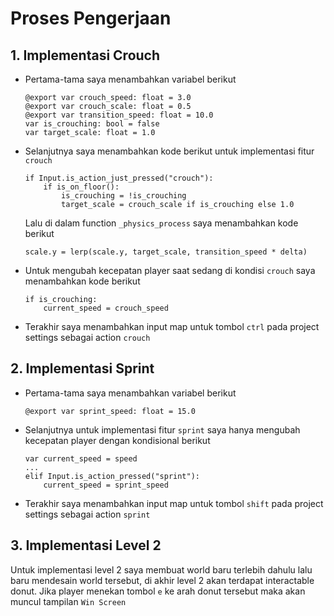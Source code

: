 # Proses Pengerjaan

## 1. Implementasi Crouch

- Pertama-tama saya menambahkan variabel berikut
    ```
    @export var crouch_speed: float = 3.0
    @export var crouch_scale: float = 0.5  
    @export var transition_speed: float = 10.0
    var is_crouching: bool = false
    var target_scale: float = 1.0
    ```

- Selanjutnya saya menambahkan kode berikut untuk implementasi fitur `crouch`
    ```
    if Input.is_action_just_pressed("crouch"):
		if is_on_floor(): 
			is_crouching = !is_crouching
			target_scale = crouch_scale if is_crouching else 1.0
    ```
    Lalu di dalam function `_physics_process` saya menambahkan kode berikut
    ```
    scale.y = lerp(scale.y, target_scale, transition_speed * delta)
    ```

- Untuk mengubah kecepatan player saat sedang di kondisi `crouch` saya menambahkan kode berikut
    ```
    if is_crouching:
		current_speed = crouch_speed 
    ```

- Terakhir saya menambahkan input map untuk tombol `ctrl` pada project settings sebagai action `crouch`

## 2. Implementasi Sprint

- Pertama-tama saya menambahkan variabel berikut
    ```
    @export var sprint_speed: float = 15.0
    ```

- Selanjutnya untuk implementasi fitur `sprint` saya hanya mengubah kecepatan player dengan kondisional berikut
    ```
    var current_speed = speed
	...
	elif Input.is_action_pressed("sprint"):
		current_speed = sprint_speed
    ```

- Terakhir saya menambahkan input map untuk tombol `shift` pada project settings sebagai action `sprint`

## 3. Implementasi Level 2

Untuk implementasi level 2 saya membuat world baru terlebih dahulu lalu baru mendesain world tersebut, di akhir level 2 akan terdapat interactable donut. Jika player menekan tombol `e` ke arah donut tersebut maka akan muncul tampilan `Win Screen`